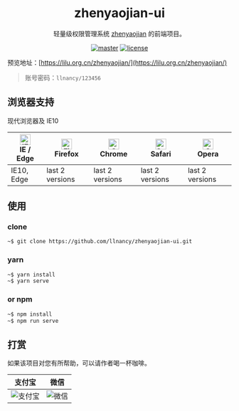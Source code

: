 <h1 align="center">zhenyaojian-ui</h1>

<div align="center">
  
轻量级权限管理系统 [zhenyaojian](https://github.com/llnancy/zhenyaojian) 的前端项目。

[![master](https://img.shields.io/circleci/project/github/badges/shields/master?color=%231ab1ad&label=master)](https://github.com/llnancy/zhenyaojian-ui)
[![license](https://img.shields.io/github/license/llnancy/zhenyaojian-ui?color=FF5531)](https://github.com/llnancy/zhenyaojian-ui/blob/master/LICENSE)

</div>

预览地址：[https://lilu.org.cn/zhenyaojian/](https://lilu.org.cn/zhenyaojian/)

> 账号密码：`llnancy/123456`

## 浏览器支持

现代浏览器及 IE10

| [<img src="https://raw.githubusercontent.com/alrra/browser-logos/master/src/edge/edge_48x48.png" alt="IE / Edge" width="24px" height="24px" />](http://godban.github.io/browsers-support-badges/)</br>IE / Edge | [<img src="https://raw.githubusercontent.com/alrra/browser-logos/master/src/firefox/firefox_48x48.png" alt="Firefox" width="24px" height="24px" />](http://godban.github.io/browsers-support-badges/)</br>Firefox | [<img src="https://raw.githubusercontent.com/alrra/browser-logos/master/src/chrome/chrome_48x48.png" alt="Chrome" width="24px" height="24px" />](http://godban.github.io/browsers-support-badges/)</br>Chrome | [<img src="https://raw.githubusercontent.com/alrra/browser-logos/master/src/safari/safari_48x48.png" alt="Safari" width="24px" height="24px" />](http://godban.github.io/browsers-support-badges/)</br>Safari | [<img src="https://raw.githubusercontent.com/alrra/browser-logos/master/src/opera/opera_48x48.png" alt="Opera" width="24px" height="24px" />](http://godban.github.io/browsers-support-badges/)</br>Opera |
| --- | --- | --- | --- | --- |
| IE10, Edge | last 2 versions | last 2 versions | last 2 versions | last 2 versions |

## 使用

### clone

```bash
~$ git clone https://github.com/llnancy/zhenyaojian-ui.git
```

### yarn

```bash
~$ yarn install
~$ yarn serve
```

### or npm

```bash
~$ npm install
~$ npm run serve
```

## 打赏

如果该项目对您有所帮助，可以请作者喝一杯咖啡。

| 支付宝                                        | 微信                                            |
|--------------------------------------------|-----------------------------------------------|
| ![支付宝](https://cdn.lilu.org.cn/alipay.png) | ![微信](https://cdn.lilu.org.cn/wechat-pay.png) |
